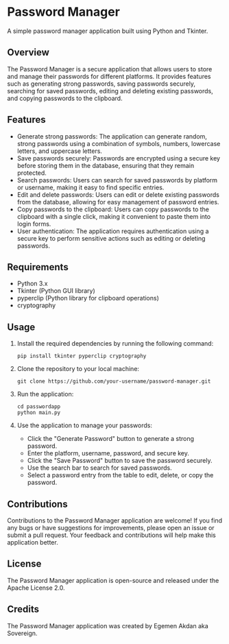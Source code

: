 

# Password Manager

A simple password manager application built using Python and Tkinter.

## Overview

The Password Manager is a secure application that allows users to store and manage their passwords for different platforms. It provides features such as generating strong passwords, saving passwords securely, searching for saved passwords, editing and deleting existing passwords, and copying passwords to the clipboard.

## Features

- Generate strong passwords: The application can generate random, strong passwords using a combination of symbols, numbers, lowercase letters, and uppercase letters.
- Save passwords securely: Passwords are encrypted using a secure key before storing them in the database, ensuring that they remain protected.
- Search passwords: Users can search for saved passwords by platform or username, making it easy to find specific entries.
- Edit and delete passwords: Users can edit or delete existing passwords from the database, allowing for easy management of password entries.
- Copy passwords to the clipboard: Users can copy passwords to the clipboard with a single click, making it convenient to paste them into login forms.
- User authentication: The application requires authentication using a secure key to perform sensitive actions such as editing or deleting passwords.

## Requirements

- Python 3.x
- Tkinter (Python GUI library)
- pyperclip (Python library for clipboard operations)
- cryptography

## Usage

1. Install the required dependencies by running the following command:
   ```
   pip install tkinter pyperclip cryptography
   ```

2. Clone the repository to your local machine:
   ```
   git clone https://github.com/your-username/password-manager.git
   ```

3. Run the application:
   ```
   cd passwordapp
   python main.py
   ```

4. Use the application to manage your passwords:
   - Click the "Generate Password" button to generate a strong password.
   - Enter the platform, username, password, and secure key.
   - Click the "Save Password" button to save the password securely.
   - Use the search bar to search for saved passwords.
   - Select a password entry from the table to edit, delete, or copy the password.

## Contributions

Contributions to the Password Manager application are welcome! If you find any bugs or have suggestions for improvements, please open an issue or submit a pull request. Your feedback and contributions will help make this application better.

## License
The Password Manager application is open-source and released under the Apache License 2.0.

## Credits

The Password Manager application was created by Egemen Akdan aka Sovereign.